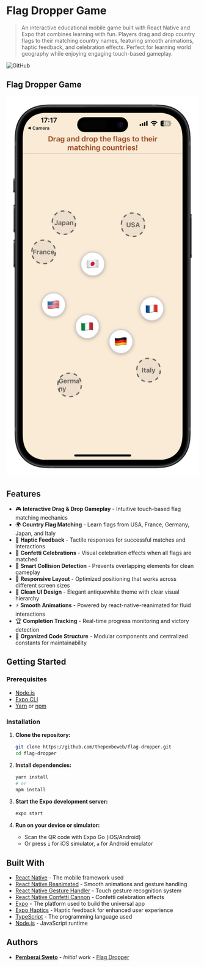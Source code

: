 # Flag Dropper Game

> An interactive educational mobile game built with React Native and Expo that combines learning with fun. Players drag and drop country flags to their matching country names, featuring smooth animations, haptic feedback, and celebration effects. Perfect for learning world geography while enjoying engaging touch-based gameplay.

![GitHub](https://img.shields.io/github/license/mashape/apistatus.svg)

## Flag Dropper Game

![Flag Dropper Game screenshot](assets/app-screenshot.png)

## Features

- 🎮 **Interactive Drag & Drop Gameplay** - Intuitive touch-based flag matching mechanics
- 🌍 **Country Flag Matching** - Learn flags from USA, France, Germany, Japan, and Italy
- 📱 **Haptic Feedback** - Tactile responses for successful matches and interactions
- 🎉 **Confetti Celebrations** - Visual celebration effects when all flags are matched
- 🎯 **Smart Collision Detection** - Prevents overlapping elements for clean gameplay
- 📏 **Responsive Layout** - Optimized positioning that works across different screen sizes
- 🎨 **Clean UI Design** - Elegant antiquewhite theme with clear visual hierarchy
- ⚡ **Smooth Animations** - Powered by react-native-reanimated for fluid interactions
- 🏆 **Completion Tracking** - Real-time progress monitoring and victory detection
- 📐 **Organized Code Structure** - Modular components and centralized constants for maintainability

## Getting Started

### Prerequisites

- [Node.js](https://nodejs.org/)
- [Expo CLI](https://docs.expo.dev/get-started/installation/)
- [Yarn](https://yarnpkg.com/) or [npm](https://www.npmjs.com/)

### Installation

1. **Clone the repository:**

   ```sh
   git clone https://github.com/thepembeweb/flag-dropper.git
   cd flag-dropper
   ```

2. **Install dependencies:**

   ```sh
   yarn install
   # or
   npm install
   ```

3. **Start the Expo development server:**

   ```sh
   expo start
   ```

4. **Run on your device or simulator:**
   - Scan the QR code with Expo Go (iOS/Android)
   - Or press `i` for iOS simulator, `a` for Android emulator

## Built With

- [React Native](https://reactnative.dev/) - The mobile framework used
- [React Native Reanimated](https://docs.swmansion.com/react-native-reanimated/) - Smooth animations and gesture handling
- [React Native Gesture Handler](https://docs.swmansion.com/react-native-gesture-handler/) - Touch gesture recognition system
- [React Native Confetti Cannon](https://github.com/VincentCATILLON/react-native-confetti-cannon) - Confetti celebration effects
- [Expo](https://expo.dev/) - The platform used to build the universal app
- [Expo Haptics](https://docs.expo.dev/versions/latest/sdk/haptics/) - Haptic feedback for enhanced user experience
- [TypeScript](https://www.typescriptlang.org/) - The programming language used
- [Node.js](https://nodejs.org) - JavaScript runtime

## Authors

- **[Pemberai Sweto](https://github.com/thepembeweb)** - _Initial work_ - [Flag Dropper](https://github.com/thepembeweb/flag-dropper)
